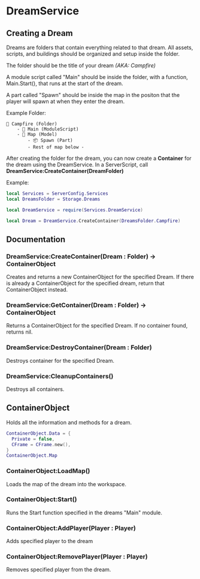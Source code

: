 # DreamService
## Creating a Dream
Dreams are folders that contain everything related to that dream. All assets, scripts, and buildings should be organized and setup inside the folder.

The folder should be the title of your dream *(AKA: Campfire)*

A module script called "Main" should be inside the folder, with a function, Main.Start(), that runs at the start of the dream.

A part called "Spawn" should be inside the map in the positon that the player will spawn at when they enter the dream.

Example Folder:
```
📁 Campfire (Folder)
    - 📜 Main (ModuleScript)
    - 🏢 Map (Model)
        - 📦 Spawn (Part)
        - Rest of map below -
```

After creating the folder for the dream, you can now create a **Container** for the dream using the DreamService. In a ServerScript, call **DreamService:CreateContainer(DreamFolder)**

Example:
```lua
local Services = ServerConfig.Services
local DreamsFolder = Storage.Dreams

local DreamService = require(Services.DreamService)

local Dream = DreamService.CreateContainer(DreamsFolder.Campfire)
```	

## Documentation
### DreamService:CreateContainer(Dream : Folder) -> ContainerObject
Creates and returns a new ContainerObject for the specified Dream. If there is already a ContainerObject for the specified dream, return that ContainerObject instead.

### DreamService:GetContainer(Dream : Folder) -> ContainerObject
Returns a ContainerObject for the specified Dream. If no container found, returns nil.

### DreamService:DestroyContainer(Dream : Folder)
Destroys container for the specified Dream.

### DreamService:CleanupContainers()
Destroys all containers.

## ContainerObject
Holds all the information and methods for a dream. 
```lua
ContainerObject.Data = {
  Private = false,
  CFrame = CFrame.new(),
}
ContainerObject.Map
```
### ContainerObject:LoadMap()
Loads the map of the dream into the workspace. 

### ContainerObject:Start()
Runs the Start function specified in the dreams "Main" module.

### ContainerObject:AddPlayer(Player : Player)
Adds specified player to the dream

### ContainerObject:RemovePlayer(Player : Player)
Removes specified player from the dream.
